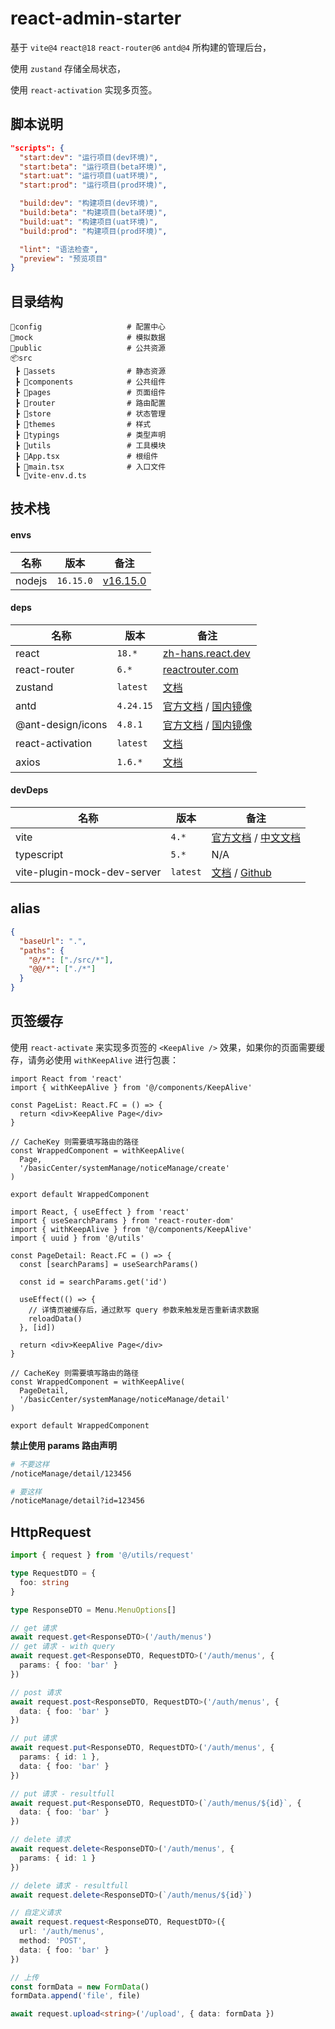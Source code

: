 # react-admin-starter

基于 `vite@4` `react@18` `react-router@6` `antd@4` 所构建的管理后台，

使用 `zustand` 存储全局状态，

使用 `react-activation` 实现多页签。

## 脚本说明

```json
"scripts": {
  "start:dev": "运行项目(dev环境)",
  "start:beta": "运行项目(beta环境)",
  "start:uat": "运行项目(uat环境)",
  "start:prod": "运行项目(prod环境)",

  "build:dev": "构建项目(dev环境)",
  "build:beta": "构建项目(beta环境)",
  "build:uat": "构建项目(uat环境)",
  "build:prod": "构建项目(prod环境)",

  "lint": "语法检查",
  "preview": "预览项目"
}
```

## 目录结构

```shell
📂config                   # 配置中心
📂mock                     # 模拟数据
📂public                   # 公共资源
📦src
 ┣ 📂assets                # 静态资源
 ┣ 📂components            # 公共组件
 ┣ 📂pages                 # 页面组件
 ┣ 📂router                # 路由配置
 ┣ 📂store                 # 状态管理
 ┣ 📂themes                # 样式
 ┣ 📂typings               # 类型声明
 ┣ 📂utils                 # 工具模块
 ┣ 📜App.tsx               # 根组件
 ┣ 📜main.tsx              # 入口文件
 ┗ 📜vite-env.d.ts
```

## 技术栈

#### envs

| 名称   | 版本      | 备注                                                      |
| ------ | --------- | --------------------------------------------------------- |
| nodejs | `16.15.0` | [v16.15.0](https://nodejs.org/download/release/v16.15.0/) |

#### deps

| 名称              | 版本      | 备注                                                                                                                       |
| ----------------- | --------- | -------------------------------------------------------------------------------------------------------------------------- |
| react             | `18.*`    | [zh-hans.react.dev](https://zh-hans.react.dev/)                                                                            |
| react-router      | `6.*`     | [reactrouter.com](https://reactrouter.com/en/main)                                                                         |
| zustand           | `latest`  | [文档](https://docs.pmnd.rs/zustand)                                                                                       |
| antd              | `4.24.15` | [官方文档](https://4x.ant.design/index-cn) / [国内镜像](https://4x-ant-design.antgroup.com/index-cn)                       |
| @ant-design/icons | `4.8.1`   | [官方文档](https://4x.ant.design/components/icon-cn/) / [国内镜像](https://4x-ant-design.antgroup.com/components/icon-cn/) |
| react-activation  | `latest`  | [文档](https://github.com/CJY0208/react-activation/blob/HEAD/README_CN.md)                                                 |
| axios             | `1.6.*`   | [文档](https://www.axios-http.cn/docs/intro)                                                                               |

#### devDeps

| 名称                        | 版本     | 备注                                                                                                                           |
| --------------------------- | -------- | ------------------------------------------------------------------------------------------------------------------------------ |
| vite                        | `4.*`    | [官方文档](https://v4.vitejs.dev/) / [中文文档](https://github.com/vitejs/docs-cn/tree/v4.4.9)                                 |
| typescript                  | `5.*`    | N/A                                                                                                                            |
| vite-plugin-mock-dev-server | `latest` | [文档](https://vite-plugin-mock-dev-server.netlify.app/) / [Github](https://github.com/pengzhanbo/vite-plugin-mock-dev-server) |

## alias

```json
{
  "baseUrl": ".",
  "paths": {
    "@/*": ["./src/*"],
    "@@/*": ["./*"]
  }
}
```

## 页签缓存

使用 `react-activate` 来实现多页签的 `<KeepAlive />` 效果，如果你的页面需要缓存，请务必使用 `withKeepAlive` 进行包裹：

```tsx
import React from 'react'
import { withKeepAlive } from '@/components/KeepAlive'

const PageList: React.FC = () => {
  return <div>KeepAlive Page</div>
}

// CacheKey 则需要填写路由的路径
const WrappedComponent = withKeepAlive(
  Page,
  '/basicCenter/systemManage/noticeManage/create'
)

export default WrappedComponent
```

```tsx
import React, { useEffect } from 'react'
import { useSearchParams } from 'react-router-dom'
import { withKeepAlive } from '@/components/KeepAlive'
import { uuid } from '@/utils'

const PageDetail: React.FC = () => {
  const [searchParams] = useSearchParams()

  const id = searchParams.get('id')

  useEffect(() => {
    // 详情页被缓存后，通过默写 query 参数来触发是否重新请求数据
    reloadData()
  }, [id])

  return <div>KeepAlive Page</div>
}

// CacheKey 则需要填写路由的路径
const WrappedComponent = withKeepAlive(
  PageDetail,
  '/basicCenter/systemManage/noticeManage/detail'
)

export default WrappedComponent
```

**禁止使用 params 路由声明**

```bash
# 不要这样
/noticeManage/detail/123456

# 要这样
/noticeManage/detail?id=123456
```

## HttpRequest

```ts
import { request } from '@/utils/request'

type RequestDTO = {
  foo: string
}

type ResponseDTO = Menu.MenuOptions[]

// get 请求
await request.get<ResponseDTO>('/auth/menus')
// get 请求 - with query
await request.get<ResponseDTO, RequestDTO>('/auth/menus', {
  params: { foo: 'bar' }
})

// post 请求
await request.post<ResponseDTO, RequestDTO>('/auth/menus', {
  data: { foo: 'bar' }
})

// put 请求
await request.put<ResponseDTO, RequestDTO>('/auth/menus', {
  params: { id: 1 },
  data: { foo: 'bar' }
})

// put 请求 - resultfull
await request.put<ResponseDTO, RequestDTO>(`/auth/menus/${id}`, {
  data: { foo: 'bar' }
})

// delete 请求
await request.delete<ResponseDTO>('/auth/menus', {
  params: { id: 1 }
})

// delete 请求 - resultfull
await request.delete<ResponseDTO>(`/auth/menus/${id}`)

// 自定义请求
await request.request<ResponseDTO, RequestDTO>({
  url: '/auth/menus',
  method: 'POST',
  data: { foo: 'bar' }
})

// 上传
const formData = new FormData()
formData.append('file', file)

await request.upload<string>('/upload', { data: formData })
```
